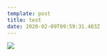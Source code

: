 ```yaml
---
template: post
title: test
date: 2020-02-09T09:59:31.403Z
---
```

![](/media/posts/images/widget/body/netlify.png)
